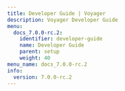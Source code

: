 ```yaml
---
title: Developer Guide | Voyager
description: Voyager Developer Guide
menu:
  docs_7.0.0-rc.2:
    identifier: developer-guide
    name: Developer Guide
    parent: setup
    weight: 40
menu_name: docs_7.0.0-rc.2
info:
  version: 7.0.0-rc.2
---
```


